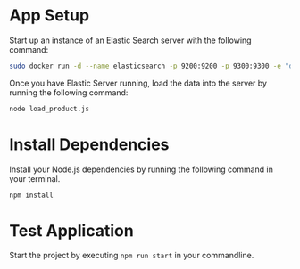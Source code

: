 # App Setup

Start up an instance of an Elastic Search server with the following command:

```sh
sudo docker run -d --name elasticsearch -p 9200:9200 -p 9300:9300 -e "discovery.type=single-node" elasticsearch:6.8.7
```

Once you have Elastic Server running, load the data into the server by running the following 
command:

```sh
node load_product.js
```

# Install Dependencies

Install your Node.js dependencies by running the following command in your terminal.

```sh
npm install
```

# Test Application

Start the project by executing `npm run start` in your commandline.
